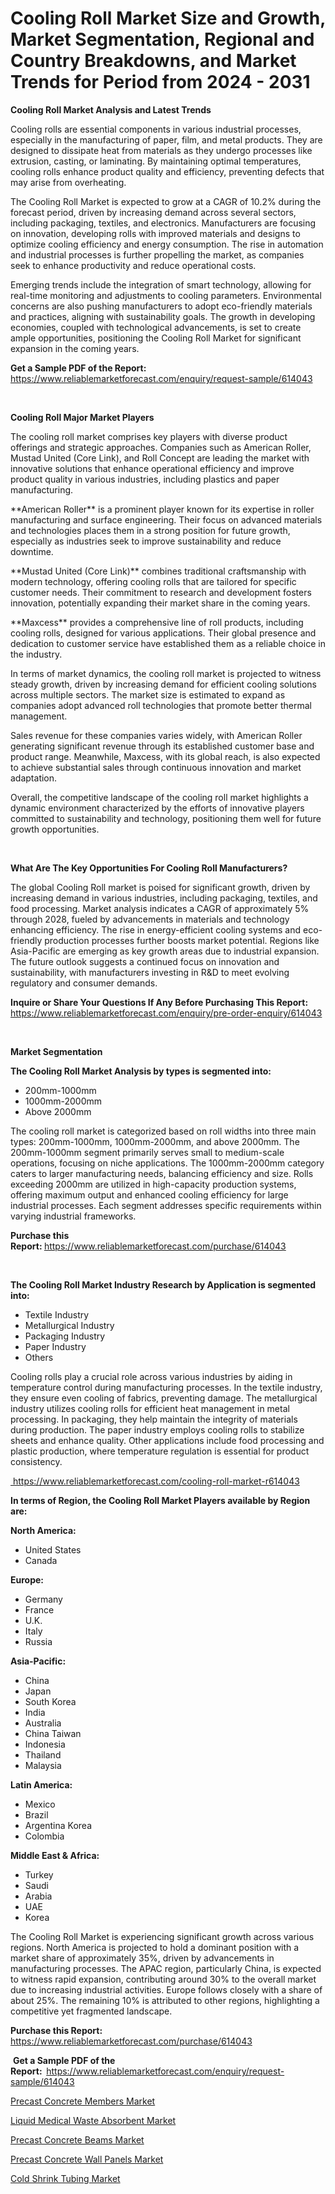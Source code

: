 <p><h1>Cooling Roll Market Size and Growth, Market Segmentation, Regional and Country Breakdowns, and Market Trends for Period from 2024 -  2031</h1></p><p><strong>Cooling Roll Market Analysis and Latest Trends</strong></p>
<p><p>Cooling rolls are essential components in various industrial processes, especially in the manufacturing of paper, film, and metal products. They are designed to dissipate heat from materials as they undergo processes like extrusion, casting, or laminating. By maintaining optimal temperatures, cooling rolls enhance product quality and efficiency, preventing defects that may arise from overheating.</p><p>The Cooling Roll Market is expected to grow at a CAGR of 10.2% during the forecast period, driven by increasing demand across several sectors, including packaging, textiles, and electronics. Manufacturers are focusing on innovation, developing rolls with improved materials and designs to optimize cooling efficiency and energy consumption. The rise in automation and industrial processes is further propelling the market, as companies seek to enhance productivity and reduce operational costs.</p><p>Emerging trends include the integration of smart technology, allowing for real-time monitoring and adjustments to cooling parameters. Environmental concerns are also pushing manufacturers to adopt eco-friendly materials and practices, aligning with sustainability goals. The growth in developing economies, coupled with technological advancements, is set to create ample opportunities, positioning the Cooling Roll Market for significant expansion in the coming years.</p></p>
<p><strong>Get a Sample PDF of the Report:&nbsp;</strong> <a href="https://www.reliablemarketforecast.com/enquiry/request-sample/614043?utm_campaign=1129&utm_medium=2&utm_source=Github&utm_content=ia&utm_term=11122024&utm_id=cooling-roll">https://www.reliablemarketforecast.com/enquiry/request-sample/614043</a></p>
<p>&nbsp;</p>
<p><strong>Cooling Roll Major Market Players</strong></p>
<p><p>The cooling roll market comprises key players with diverse product offerings and strategic approaches. Companies such as American Roller, Mustad United (Core Link), and Roll Concept are leading the market with innovative solutions that enhance operational efficiency and improve product quality in various industries, including plastics and paper manufacturing.</p><p>**American Roller** is a prominent player known for its expertise in roller manufacturing and surface engineering. Their focus on advanced materials and technologies places them in a strong position for future growth, especially as industries seek to improve sustainability and reduce downtime.</p><p>**Mustad United (Core Link)** combines traditional craftsmanship with modern technology, offering cooling rolls that are tailored for specific customer needs. Their commitment to research and development fosters innovation, potentially expanding their market share in the coming years.</p><p>**Maxcess** provides a comprehensive line of roll products, including cooling rolls, designed for various applications. Their global presence and dedication to customer service have established them as a reliable choice in the industry.</p><p>In terms of market dynamics, the cooling roll market is projected to witness steady growth, driven by increasing demand for efficient cooling solutions across multiple sectors. The market size is estimated to expand as companies adopt advanced roll technologies that promote better thermal management.</p><p>Sales revenue for these companies varies widely, with American Roller generating significant revenue through its established customer base and product range. Meanwhile, Maxcess, with its global reach, is also expected to achieve substantial sales through continuous innovation and market adaptation.</p><p>Overall, the competitive landscape of the cooling roll market highlights a dynamic environment characterized by the efforts of innovative players committed to sustainability and technology, positioning them well for future growth opportunities.</p></p>
<p>&nbsp;</p>
<p><strong>What Are The Key Opportunities For Cooling Roll Manufacturers?</strong></p>
<p><p>The global Cooling Roll market is poised for significant growth, driven by increasing demand in various industries, including packaging, textiles, and food processing. Market analysis indicates a CAGR of approximately 5% through 2028, fueled by advancements in materials and technology enhancing efficiency. The rise in energy-efficient cooling systems and eco-friendly production processes further boosts market potential. Regions like Asia-Pacific are emerging as key growth areas due to industrial expansion. The future outlook suggests a continued focus on innovation and sustainability, with manufacturers investing in R&D to meet evolving regulatory and consumer demands.</p></p>
<p><strong>Inquire or Share Your Questions If Any Before Purchasing This Report:</strong> <a href="https://www.reliablemarketforecast.com/enquiry/pre-order-enquiry/614043?utm_campaign=1129&utm_medium=2&utm_source=Github&utm_content=ia&utm_term=11122024&utm_id=cooling-roll">https://www.reliablemarketforecast.com/enquiry/pre-order-enquiry/614043</a></p>
<p>&nbsp;</p>
<p><strong>Market Segmentation</strong></p>
<p><strong>The Cooling Roll Market Analysis by types is segmented into:</strong></p>
<p><ul><li>200mm-1000mm</li><li>1000mm-2000mm</li><li>Above 2000mm</li></ul></p>
<p><p>The cooling roll market is categorized based on roll widths into three main types: 200mm-1000mm, 1000mm-2000mm, and above 2000mm. The 200mm-1000mm segment primarily serves small to medium-scale operations, focusing on niche applications. The 1000mm-2000mm category caters to larger manufacturing needs, balancing efficiency and size. Rolls exceeding 2000mm are utilized in high-capacity production systems, offering maximum output and enhanced cooling efficiency for large industrial processes. Each segment addresses specific requirements within varying industrial frameworks.</p></p>
<p><strong>Purchase this Report:&nbsp;</strong><a href="https://www.reliablemarketforecast.com/purchase/614043?utm_campaign=1129&utm_medium=2&utm_source=Github&utm_content=ia&utm_term=11122024&utm_id=cooling-roll">https://www.reliablemarketforecast.com/purchase/614043</a></p>
<p>&nbsp;</p>
<p><strong>The Cooling Roll Market Industry Research by Application is segmented into:</strong></p>
<p><ul><li>Textile Industry</li><li>Metallurgical Industry</li><li>Packaging Industry</li><li>Paper Industry</li><li>Others</li></ul></p>
<p><p>Cooling rolls play a crucial role across various industries by aiding in temperature control during manufacturing processes. In the textile industry, they ensure even cooling of fabrics, preventing damage. The metallurgical industry utilizes cooling rolls for efficient heat management in metal processing. In packaging, they help maintain the integrity of materials during production. The paper industry employs cooling rolls to stabilize sheets and enhance quality. Other applications include food processing and plastic production, where temperature regulation is essential for product consistency.</p></p>
<p><a href="https://www.reliablemarketforecast.com/cooling-roll-market-r614043?utm_campaign=1129&utm_medium=2&utm_source=Github&utm_content=ia&utm_term=11122024&utm_id=cooling-roll">&nbsp;https://www.reliablemarketforecast.com/cooling-roll-market-r614043</a></p>
<p><strong>In terms of Region, the Cooling Roll Market Players available by Region are:</strong></p>
<p>
    <p> <strong> North America: </strong>
        <ul>
            <li>United States</li>
            <li>Canada</li>
        </ul>
        </p> 
    <p> <strong> Europe: </strong>
        <ul>
            <li>Germany</li>
            <li>France</li>
            <li>U.K.</li>
            <li>Italy</li>
            <li>Russia</li>
        </ul>
        </p> 
    <p> <strong> Asia-Pacific: </strong>
        <ul>
            <li>China</li>
            <li>Japan</li>
            <li>South Korea</li>
            <li>India</li>
            <li>Australia</li>
            <li>China Taiwan</li>
            <li>Indonesia</li>
            <li>Thailand</li>
            <li>Malaysia</li>
        </ul>
        </p> 
    <p> <strong> Latin America: </strong>
        <ul>
            <li>Mexico</li>
            <li>Brazil</li>
            <li>Argentina Korea</li>
            <li>Colombia</li>
        </ul>
        </p> 
    <p> <strong> Middle East & Africa: </strong>
        <ul>
            <li>Turkey</li>
            <li>Saudi</li>
            <li>Arabia</li>
            <li>UAE</li>
            <li>Korea</li>
        </ul>
    </p>
    </p>
<p><p>The Cooling Roll Market is experiencing significant growth across various regions. North America is projected to hold a dominant position with a market share of approximately 35%, driven by advancements in manufacturing processes. The APAC region, particularly China, is expected to witness rapid expansion, contributing around 30% to the overall market due to increasing industrial activities. Europe follows closely with a share of about 25%. The remaining 10% is attributed to other regions, highlighting a competitive yet fragmented landscape.</p></p>
<p><strong>Purchase this Report: </strong><a href="https://www.reliablemarketforecast.com/purchase/614043?utm_campaign=1129&utm_medium=2&utm_source=Github&utm_content=ia&utm_term=11122024&utm_id=cooling-roll">https://www.reliablemarketforecast.com/purchase/614043</a></p>
<p>&nbsp;<strong>Get a Sample PDF of the Report:&nbsp;&nbsp;</strong><a href="https://www.reliablemarketforecast.com/enquiry/request-sample/614043?utm_campaign=1129&utm_medium=2&utm_source=Github&utm_content=ia&utm_term=11122024&utm_id=cooling-roll">https://www.reliablemarketforecast.com/enquiry/request-sample/614043</a></p>
<p><strong></strong></p>
<p><p><a href="https://www.linkedin.com/pulse/global-analysis-precast-concrete-members-market-size-dsuae?utm_campaign=1129&utm_medium=2&utm_source=Github&utm_content=ia&utm_term=11122024&utm_id=cooling-roll">Precast Concrete Members Market</a></p><p><a href="https://github.com/GroverBarry/Market-Research-Report-List-7/blob/main/liquid-medical-waste-absorbent-market.md?utm_campaign=1129&utm_medium=2&utm_source=Github&utm_content=ia&utm_term=11122024&utm_id=cooling-roll">Liquid Medical Waste Absorbent Market</a></p><p><a href="https://www.linkedin.com/pulse/precast-concrete-beams-market-report-demographics-target-kc1le?utm_campaign=1129&utm_medium=2&utm_source=Github&utm_content=ia&utm_term=11122024&utm_id=cooling-roll">Precast Concrete Beams Market</a></p><p><a href="https://www.linkedin.com/pulse/c-hannibex-sqmmf?utm_campaign=1129&utm_medium=2&utm_source=Github&utm_content=ia&utm_term=11122024&utm_id=cooling-roll">Precast Concrete Wall Panels Market</a></p><p><a href="https://www.linkedin.com/pulse/c-hannibex-sqmmf?utm_campaign=1129&utm_medium=2&utm_source=Github&utm_content=ia&utm_term=11122024&utm_id=cooling-roll">Cold Shrink Tubing Market</a></p></p>